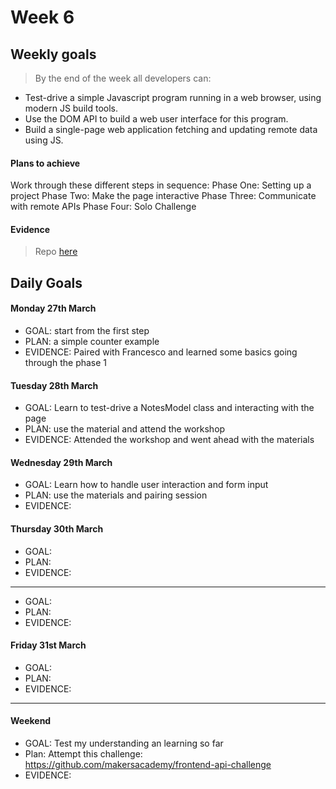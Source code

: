 # Week 6

## Weekly goals
> By the end of the week all developers can:

+ Test-drive a simple Javascript program running in a web browser, using modern JS build tools.
+ Use the DOM API to build a web user interface for this program.
+ Build a single-page web application fetching and updating remote data using JS.

#### Plans to achieve
Work through these different steps in sequence:
Phase One: Setting up a project
Phase Two: Make the page interactive
Phase Three: Communicate with remote APIs
Phase Four: Solo Challenge


#### Evidence
> Repo [here](https://github.com/ValeSer/Javascript-web-applications)


## Daily Goals

#### Monday 27th March
- GOAL: start from the first step
- PLAN: a simple counter example
- EVIDENCE: Paired with Francesco and learned some basics going through the phase 1

#### Tuesday 28th March
- GOAL: Learn to test-drive a NotesModel class and interacting with the page
- PLAN: use the material and attend the workshop
- EVIDENCE: Attended the workshop and went ahead with the materials 


#### Wednesday 29th March
- GOAL: Learn how to handle user interaction and form input
- PLAN: use the materials and pairing session
- EVIDENCE: 

#### Thursday 30th March
- GOAL:
- PLAN: 
- EVIDENCE:
-----
- GOAL: 
- PLAN: 
- EVIDENCE: 

#### Friday 31st March
- GOAL: 
- PLAN: 
- EVIDENCE:
-----

#### Weekend 
- GOAL: Test my understanding an learning so far
- Plan: Attempt this challenge: https://github.com/makersacademy/frontend-api-challenge
- EVIDENCE: 